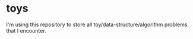 # toys
I'm using this repository to store all toy/data-structure/algorithm problems that I encounter.
